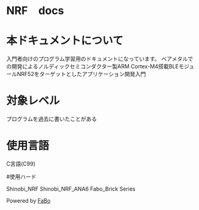 # NRF　docs

# 本ドキュメントについて

入門者向けのプログラム学習用のドキュメントになっています。
ベアメタルでの開発によるノルディックセミコンダクター製ARM Cortex-M4搭載BLEモジュールNRF52をターゲットとしたアプリケーション開発入門

# 対象レベル

プログラムを過去に書いたことがある

# 使用言語

C言語(C99)

#使用ハード

Shinobi_NRF
Shinobi_NRF_ANA6
Fabo_Brick Series

Powered by [FaBo](http://www.fabo.io)
